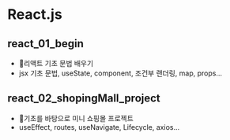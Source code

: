 # React.js

## react_01_begin
 - 👀리액트 기초 문법 배우기
 - jsx 기초 문법, useState, component, 조건부 랜더링, map, props...

## react_02_shopingMall_project
 - 👀기초를 바탕으로 미니 쇼핑몰 프로젝트
 - useEffect, routes, useNavigate, Lifecycle, axios...
